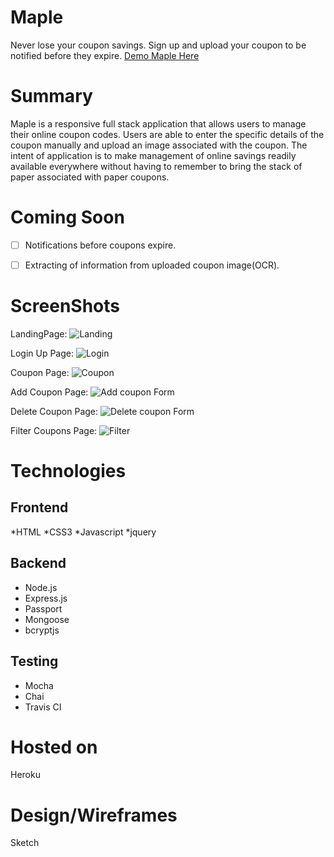 # Maple
  Never lose your coupon savings. Sign up and upload your coupon to be notified before they expire.
  [Demo Maple Here](https://maple-coupons.herokuapp.com/)

# Summary
  Maple is a responsive full stack application that allows users to manage their online coupon codes. Users are able to enter the specific details of the coupon manually and upload an image associated with the coupon. The intent of application is to make management of online savings readily available everywhere without having to remember to bring the stack of paper associated with paper coupons.

# Coming Soon
  - [ ] Notifications before coupons expire.
  - [ ] Extracting of information from uploaded coupon image(OCR).


# ScreenShots

LandingPage:
![Landing](public/images/maple-app-landing-page.png)

Login Up Page:
![Login](public/images/maple-app-login-page.png)

Coupon Page:
![Coupon](public/images/maple-app-coupons-page.png)

Add Coupon Page:
![Add coupon Form](public/images/maple-app-add-form-page.png)

Delete Coupon Page:
![Delete coupon Form](public/images/maple-app-delete-page.png)

Filter Coupons Page:
![Filter](public/images/maple-app-filter-page.png)


# Technologies

## Frontend
  *HTML
  *CSS3
  *Javascript
  *jquery

## Backend
  * Node.js
  * Express.js
  * Passport
  * Mongoose
  * bcryptjs

## Testing
  * Mocha
  * Chai
  * Travis CI

# Hosted on
  Heroku

# Design/Wireframes
  Sketch
